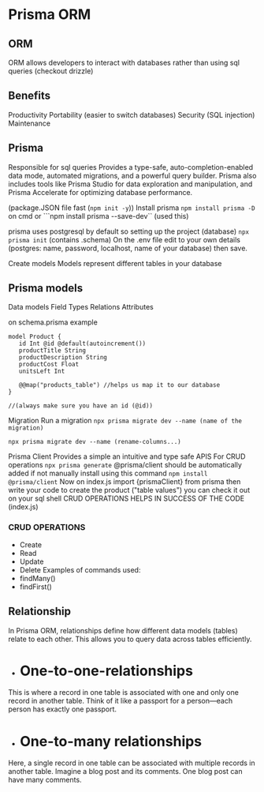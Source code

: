# Prisma ORM
## ORM
ORM allows developers to interact with databases rather than using sql queries
 (checkout drizzle)
 ## Benefits
 Productivity
 Portability (easier to switch databases)
 Security (SQL injection)
 Maintenance 

 ## Prisma
 Responsible for sql queries
 Provides a type-safe, auto-completion-enabled data mode, automated migrations, and a powerful query builder. Prisma also includes tools like Prisma Studio for data exploration and manipulation, and Prisma Accelerate for optimizing database performance.

(package.JSON file fast (```npm init -y```))
 Install prisma
 ```npm install prisma -D``` on cmd or ```npm install prisma --save-dev`` (used this)

prisma uses postgresql by default so setting up the project (database)
```npx prisma init``` (contains .schema)
On the .env file edit to your own details (postgres: name, password, localhost, name of your database) then save.

 Create models
 Models represent different tables in your database
 ## Prisma models
 Data models
 Field Types 
 Relations
 Attributes

 on schema.prisma
 example
 ```
 model Product {
    id Int @id @default(autoincrement())
    productTitle String
    productDescription String
    productCost Float
    unitsLeft Int

    @@map("products_table") //helps us map it to our database
 }

 //(always make sure you have an id (@id))
 ```
 Migration
 Run a migration
 ```npx prisma migrate dev --name (name of the migration)```

 ```npx prisma migrate dev --name (rename-columns...)```

 Prisma Client
 Provides a simple an intuitive and type safe APIS For CRUD operations
 ```npx prisma generate``` @prisma/client should be automatically added if not manually install using this command
 ```npm install @prisma/client```
 Now on index.js import {prismaClient} from prisma then write your code to create the product ("table values")
 you can check it out on your sql shell
  CRUD OPERATIONS HELPS IN SUCCESS OF THE CODE (index.js) 
  ### CRUD OPERATIONS
  * Create
  * Read
  * Update
  * Delete
  Examples of commands used: 
  * findMany()
  * findFirst()

## Relationship
In Prisma ORM, relationships define how different data models (tables) relate to each other. This allows you to query data across tables efficiently.
* # One-to-one-relationships
This is where a record in one table is associated with one and only one record in another table. Think of it like a passport for a person—each person has exactly one passport.
* # One-to-many relationships
Here, a single record in one table can be associated with multiple records in another table. Imagine a blog post and its comments. One blog post can have many comments.
  









 